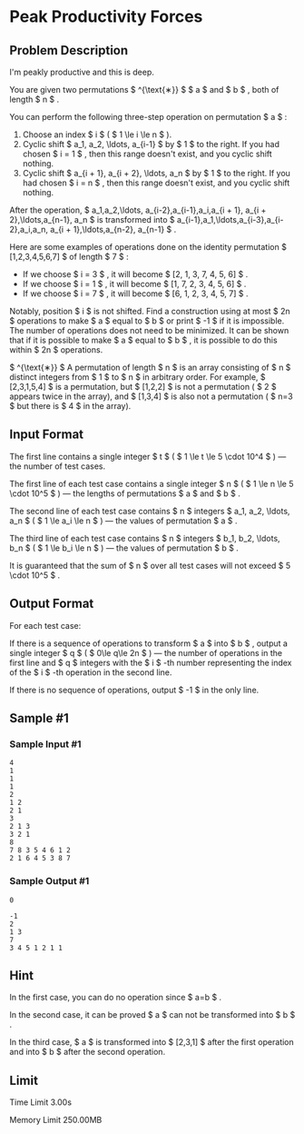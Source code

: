 # Peak Productivity Forces

## Problem Description

I'm peakly productive and this is deep.



You are given two permutations $ ^{\text{∗}} $ $ a $ and $ b $ , both of length $ n $ .

You can perform the following three-step operation on permutation $ a $ :

1. Choose an index $ i $ ( $ 1 \le i \le n $ ).
2. Cyclic shift $ a_1, a_2, \ldots, a_{i-1} $ by $ 1 $ to the right. If you had chosen $ i = 1 $ , then this range doesn't exist, and you cyclic shift nothing.
3. Cyclic shift $ a_{i + 1}, a_{i + 2}, \ldots, a_n $ by $ 1 $ to the right. If you had chosen $ i = n $ , then this range doesn't exist, and you cyclic shift nothing.

After the operation, $ a_1,a_2,\ldots, a_{i-2},a_{i-1},a_i,a_{i + 1}, a_{i + 2},\ldots,a_{n-1}, a_n $ is transformed into $ a_{i-1},a_1,\ldots,a_{i-3},a_{i-2},a_i,a_n, a_{i + 1},\ldots,a_{n-2}, a_{n-1} $ .

Here are some examples of operations done on the identity permutation $ [1,2,3,4,5,6,7] $ of length $ 7 $ :

- If we choose $ i = 3 $ , it will become $ [2, 1, 3, 7, 4, 5, 6] $ .
- If we choose $ i = 1 $ , it will become $ [1, 7, 2, 3, 4, 5, 6] $ .
- If we choose $ i = 7 $ , it will become $ [6, 1, 2, 3, 4, 5, 7] $ .

 Notably, position $ i $ is not shifted. Find a construction using at most $ 2n $ operations to make $ a $ equal to $ b $ or print $ -1 $ if it is impossible. The number of operations does not need to be minimized. It can be shown that if it is possible to make $ a $ equal to $ b $ , it is possible to do this within $ 2n $ operations.

 $ ^{\text{∗}} $ A permutation of length $ n $ is an array consisting of $ n $ distinct integers from $ 1 $ to $ n $ in arbitrary order. For example, $ [2,3,1,5,4] $ is a permutation, but $ [1,2,2] $ is not a permutation ( $ 2 $ appears twice in the array), and $ [1,3,4] $ is also not a permutation ( $ n=3 $ but there is $ 4 $ in the array).

## Input Format

The first line contains a single integer $ t $ ( $ 1 \le t \le 5 \cdot 10^4 $ ) — the number of test cases.

The first line of each test case contains a single integer $ n $ ( $ 1 \le n \le 5 \cdot 10^5 $ ) — the lengths of permutations $ a $ and $ b $ .

The second line of each test case contains $ n $ integers $ a_1, a_2, \ldots, a_n $ ( $ 1 \le a_i \le n $ ) — the values of permutation $ a $ .

The third line of each test case contains $ n $ integers $ b_1, b_2, \ldots, b_n $ ( $ 1 \le b_i \le n $ ) — the values of permutation $ b $ .

It is guaranteed that the sum of $ n $ over all test cases will not exceed $ 5 \cdot 10^5 $ .

## Output Format

For each test case:

If there is a sequence of operations to transform $ a $ into $ b $ , output a single integer $ q $ ( $ 0\le q\le 2n $ ) — the number of operations in the first line and $ q $ integers with the $ i $ -th number representing the index of the $ i $ -th operation in the second line.

If there is no sequence of operations, output $ -1 $ in the only line.

## Sample #1

### Sample Input #1

```
4
1
1
1
2
1 2
2 1
3
2 1 3
3 2 1
8
7 8 3 5 4 6 1 2
2 1 6 4 5 3 8 7
```

### Sample Output #1

```
0

-1
2
1 3
7
3 4 5 1 2 1 1
```

## Hint

In the first case, you can do no operation since $ a=b $ .

In the second case, it can be proved $ a $ can not be transformed into $ b $ .

In the third case, $ a $ is transformed into $ [2,3,1] $ after the first operation and into $ b $ after the second operation.

## Limit



Time Limit
3.00s

Memory Limit
250.00MB